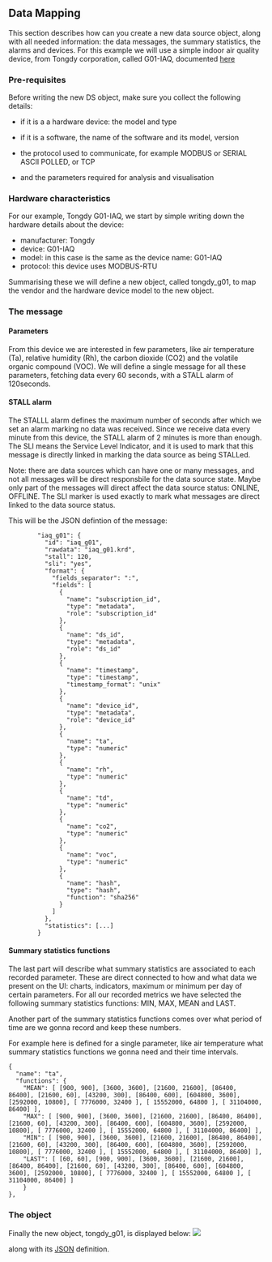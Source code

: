 ## Data Mapping

This section describes how can you create a new data source object, along with all needed 
information: the data messages, the summary statistics, the alarms and devices. For this 
example we will use a simple indoor air quality device, from Tongdy corporation, called
G01-IAQ, documented [here][1]

### Pre-requisites

Before writing the new DS object, make sure you collect the following details:

 * if it is a a hardware device: the model and type
 
 * if it is a software, the name of the software and its model, version
 
 * the protocol used to communicate, for example MODBUS or SERIAL ASCII POLLED, or TCP
 
 * and the parameters required for analysis and visualisation

### Hardware characteristics

For our example, Tongdy G01-IAQ, we start by simple writing down the hardware details 
about the device:

 * manufacturer: Tongdy
 * device: G01-IAQ
 * model: in this case is the same as the device name: G01-IAQ
 * protocol: this device uses MODBUS-RTU

Summarising these we will define a new object, called tongdy_g01, to map the vendor and
the hardware device model to the new object.

### The message

#### Parameters

From this device we are interested in few parameters, like air temperature (Ta), relative 
humidity (Rh), the carbon dioxide (CO2) and the volatile organic compound (VOC). We will
define a single message for all these parameters, fetching data every 60 seconds, with
a STALL alarm of 120seconds. 

#### STALL alarm

The STALLL alarm defines the maximum number of seconds after which we set an alarm marking
no data was received. Since we receive data every minute from this device, the STALL alarm
of 2 minutes is more than enough. The SLI means the Service Level Indicator, and it is
used to mark that this message is directly linked in marking the data source as being 
STALLed. 

Note: there are data sources which can have one or many messages, and not all messages
will be direct responsbile for the data source state. Maybe only part of the messages
will direct affect the data source status: ONLINE, OFFLINE. The SLI marker is used exactly
to mark what messages are direct linked to the data source status.

This will be the JSON defintion of the message:

```
        "iaq_g01": {
          "id": "iaq_g01",
          "rawdata": "iaq_g01.krd",
          "stall": 120,
          "sli": "yes",
          "format": {
            "fields_separator": ":",
            "fields": [
              {
                "name": "subscription_id",
                "type": "metadata",
                "role": "subscription_id"
              },
              {
                "name": "ds_id",
                "type": "metadata",
                "role": "ds_id"
              },
              {
                "name": "timestamp",
                "type": "timestamp",
                "timestamp_format": "unix"
              },
              {
                "name": "device_id",
                "type": "metadata",
                "role": "device_id"
              },
              {
                "name": "ta",
                "type": "numeric"
              },
              {
                "name": "rh",
                "type": "numeric"
              },
              {
                "name": "td",
                "type": "numeric"
              },
              {
                "name": "co2",
                "type": "numeric"
              },
              {
                "name": "voc",
                "type": "numeric"
              },
              {
                "name": "hash",
                "type": "hash",
                "function": "sha256"
              }
            ]
          },
          "statistics": [...]
        }
```

#### Summary statistics functions

The last part will describe what summary statistics are associated to each recorded 
parameter. These are direct connected to how and what data we present on the UI: charts,
indicators, maximum or minimum per day of certain parameters. For all our recorded metrics
we have selected the following summary statistics functions: MIN, MAX, MEAN and LAST.

Another part of the summary statistics functions comes over what period of time are we
gonna record and keep these numbers. 

For example here is defined for a single parameter, like air temperature what summary 
statistics functions we gonna need and their time intervals.

```
{
  "name": "ta",
  "functions": {
    "MEAN": [ [900, 900], [3600, 3600], [21600, 21600], [86400, 86400], [21600, 60], [43200, 300], [86400, 600], [604800, 3600], [2592000, 10800], [ 7776000, 32400 ], [ 15552000, 64800 ], [ 31104000, 86400] ],
    "MAX": [ [900, 900], [3600, 3600], [21600, 21600], [86400, 86400], [21600, 60], [43200, 300], [86400, 600], [604800, 3600], [2592000, 10800], [ 7776000, 32400 ], [ 15552000, 64800 ], [ 31104000, 86400] ],
    "MIN": [ [900, 900], [3600, 3600], [21600, 21600], [86400, 86400], [21600, 60], [43200, 300], [86400, 600], [604800, 3600], [2592000, 10800], [ 7776000, 32400 ], [ 15552000, 64800 ], [ 31104000, 86400] ],
    "LAST": [ [60, 60], [900, 900], [3600, 3600], [21600, 21600], [86400, 86400], [21600, 60], [43200, 300], [86400, 600], [604800, 3600], [2592000, 10800], [ 7776000, 32400 ], [ 15552000, 64800 ], [ 31104000, 86400] ]
    }
},
```


### The object

Finally the new object, tongdy_g01, is displayed below: 
![](https://github.com/sparvu/lmo/blob/master/docs/img/Tongdy.G01.DS.svg) 

along with its [JSON](tongdy.g01.json) definition.

[1]: http://en.tongdy.com/a/COjiancechanpin/44.html